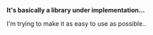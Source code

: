 **It's basically a library under implementation...**

I'm trying to make it as easy to use as possible..
